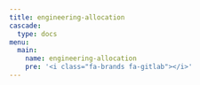 ```yaml
---
title: engineering-allocation
cascade:
  type: docs
menu:
  main:
    name: engineering-allocation
    pre: '<i class="fa-brands fa-gitlab"></i>'
---
```


